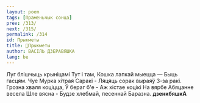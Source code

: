```yaml
---
layout: poem
tags: [Праменьчык сонца]
prev: /313/
next: /315/
permalink: /314
id: Прыкметы
title: 🚧Прыкметы
author: ВАСІЛЬ ДЗЕРАВЯШКА
lang: be
---
```



Луг блішчыць крыніцамі
Тут і там,
Кошка лапкай мыецца —
Быць гасцям.
Чуе Мурка хітрая Саракі - Ляцяць сорак выраяў 3-за ракі.
Грозна хваля коціцца, Ў бераг б'е - Аж хістае коцікі
На вярбе
Абяцанне весела
Шле вясна -
Будзе хлебмай, песеннай
Баразна.
**дзенкбяшкА**
